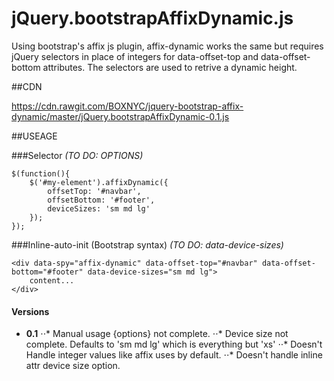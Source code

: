 # jQuery.bootstrapAffixDynamic.js
Using bootstrap's affix js plugin, affix-dynamic works the same but requires jQuery selectors in place of integers for data-offset-top and data-offset-bottom attributes. The selectors are used to retrive a dynamic height.


##CDN

https://cdn.rawgit.com/BOXNYC/jquery-bootstrap-affix-dynamic/master/jQuery.bootstrapAffixDynamic-0.1.js


##USEAGE

###Selector *(TO DO: OPTIONS)*
```
$(function(){
	$('#my-element').affixDynamic({
		offsetTop: '#navbar',
		offsetBottom: '#footer',
		deviceSizes: 'sm md lg'
	});
});
```
###Inline-auto-init (Bootstrap syntax) *(TO DO: data-device-sizes)*
```
<div data-spy="affix-dynamic" data-offset-top="#navbar" data-offset-bottom="#footer" data-device-sizes="sm md lg">
	content...
</div>
```

#### Versions
* **0.1**
⋅⋅* Manual usage {options} not complete.
⋅⋅* Device size not complete. Defaults to 'sm md lg' which is everything but 'xs'
⋅⋅* Doesn't Handle integer values like affix uses by default.
⋅⋅* Doesn't handle inline attr device size option.

